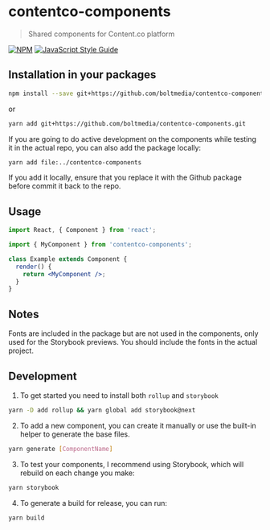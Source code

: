 # contentco-components

> Shared components for Content.co platform

[![NPM](https://img.shields.io/npm/v/contentco-components.svg)](https://www.npmjs.com/package/contentco-components) [![JavaScript Style Guide](https://img.shields.io/badge/code_style-standard-brightgreen.svg)](https://standardjs.com)

## Installation in your packages

```bash
npm install --save git+https://github.com/boltmedia/contentco-components.git
```

or

```bash
yarn add git+https://github.com/boltmedia/contentco-components.git
```

If you are going to do active development on the components while testing it in the actual repo, you can also add the package locally:

```bash
yarn add file:../contentco-components
```

If you add it locally, ensure that you replace it with the Github package before commit it back to the repo.

## Usage

```jsx
import React, { Component } from 'react';

import { MyComponent } from 'contentco-components';

class Example extends Component {
  render() {
    return <MyComponent />;
  }
}
```

## Notes

Fonts are included in the package but are not used in the components, only used for the Storybook previews. You should include the fonts in the actual project.

## Development

1. To get started you need to install both `rollup` and `storybook`

```bash
yarn -D add rollup && yarn global add storybook@next
```

2. To add a new component, you can create it manually or use the built-in helper to generate the base files.

```bash
yarn generate [ComponentName]
```

3. To test your components, I recommend using Storybook, which will rebuild on each change you make:

```bash
yarn storybook
```

4. To generate a build for release, you can run:

```bash
yarn build
```
